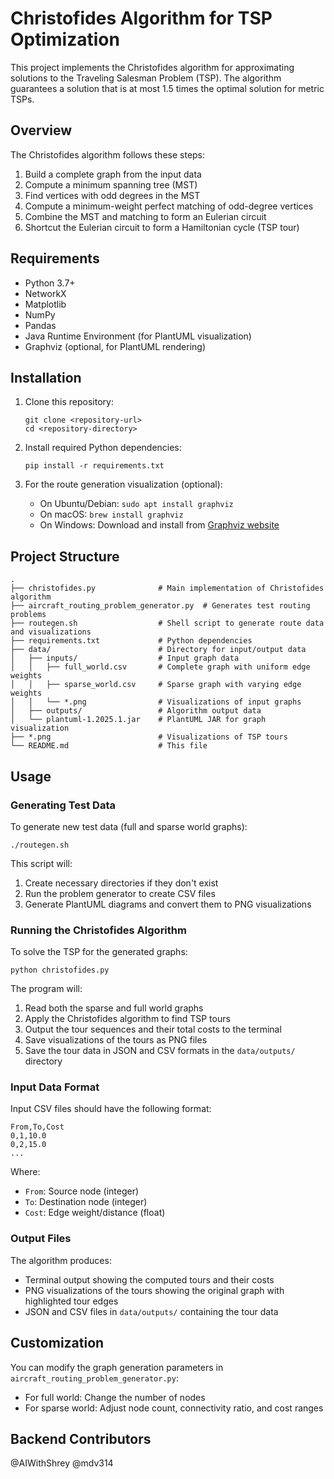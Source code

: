 # Christofides Algorithm for TSP Optimization

This project implements the Christofides algorithm for approximating solutions to the Traveling Salesman Problem (TSP). The algorithm guarantees a solution that is at most 1.5 times the optimal solution for metric TSPs.

## Overview

The Christofides algorithm follows these steps:
1. Build a complete graph from the input data
2. Compute a minimum spanning tree (MST)
3. Find vertices with odd degrees in the MST
4. Compute a minimum-weight perfect matching of odd-degree vertices
5. Combine the MST and matching to form an Eulerian circuit
6. Shortcut the Eulerian circuit to form a Hamiltonian cycle (TSP tour)

## Requirements

- Python 3.7+
- NetworkX
- Matplotlib
- NumPy
- Pandas
- Java Runtime Environment (for PlantUML visualization)
- Graphviz (optional, for PlantUML rendering)

## Installation

1. Clone this repository:
   ```
   git clone <repository-url>
   cd <repository-directory>
   ```

2. Install required Python dependencies:
   ```
   pip install -r requirements.txt
   ```

3. For the route generation visualization (optional):
   - On Ubuntu/Debian: `sudo apt install graphviz`
   - On macOS: `brew install graphviz`
   - On Windows: Download and install from [Graphviz website](https://graphviz.org/download/)

## Project Structure

```
.
├── christofides.py              # Main implementation of Christofides algorithm
├── aircraft_routing_problem_generator.py  # Generates test routing problems
├── routegen.sh                  # Shell script to generate route data and visualizations
├── requirements.txt             # Python dependencies
├── data/                        # Directory for input/output data
│   ├── inputs/                  # Input graph data
│   │   ├── full_world.csv       # Complete graph with uniform edge weights
│   │   ├── sparse_world.csv     # Sparse graph with varying edge weights
│   │   └── *.png                # Visualizations of input graphs
│   ├── outputs/                 # Algorithm output data
│   └── plantuml-1.2025.1.jar    # PlantUML JAR for graph visualization
├── *.png                        # Visualizations of TSP tours
└── README.md                    # This file
```

## Usage

### Generating Test Data

To generate new test data (full and sparse world graphs):

```
./routegen.sh
```

This script will:
1. Create necessary directories if they don't exist
2. Run the problem generator to create CSV files
3. Generate PlantUML diagrams and convert them to PNG visualizations

### Running the Christofides Algorithm

To solve the TSP for the generated graphs:

```
python christofides.py
```

The program will:
1. Read both the sparse and full world graphs
2. Apply the Christofides algorithm to find TSP tours
3. Output the tour sequences and their total costs to the terminal
4. Save visualizations of the tours as PNG files
5. Save the tour data in JSON and CSV formats in the `data/outputs/` directory

### Input Data Format

Input CSV files should have the following format:
```
From,To,Cost
0,1,10.0
0,2,15.0
...
```

Where:
- `From`: Source node (integer)
- `To`: Destination node (integer)
- `Cost`: Edge weight/distance (float)

### Output Files

The algorithm produces:
- Terminal output showing the computed tours and their costs
- PNG visualizations of the tours showing the original graph with highlighted tour edges
- JSON and CSV files in `data/outputs/` containing the tour data

## Customization

You can modify the graph generation parameters in `aircraft_routing_problem_generator.py`:
- For full world: Change the number of nodes
- For sparse world: Adjust node count, connectivity ratio, and cost ranges

## Backend Contributors

@AIWithShrey
@mdv314